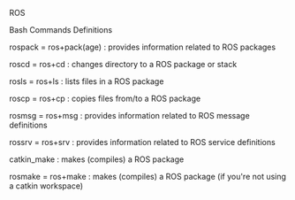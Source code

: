 ROS

Bash Commands Definitions

rospack = ros+pack(age) : provides information related to ROS packages

roscd = ros+cd : changes directory to a ROS package or stack

rosls = ros+ls : lists files in a ROS package

roscp = ros+cp : copies files from/to a ROS package

rosmsg = ros+msg : provides information related to ROS message definitions

rossrv = ros+srv : provides information related to ROS service definitions

catkin_make : makes (compiles) a ROS package

rosmake = ros+make : makes (compiles) a ROS package (if you're not using a catkin workspace)
